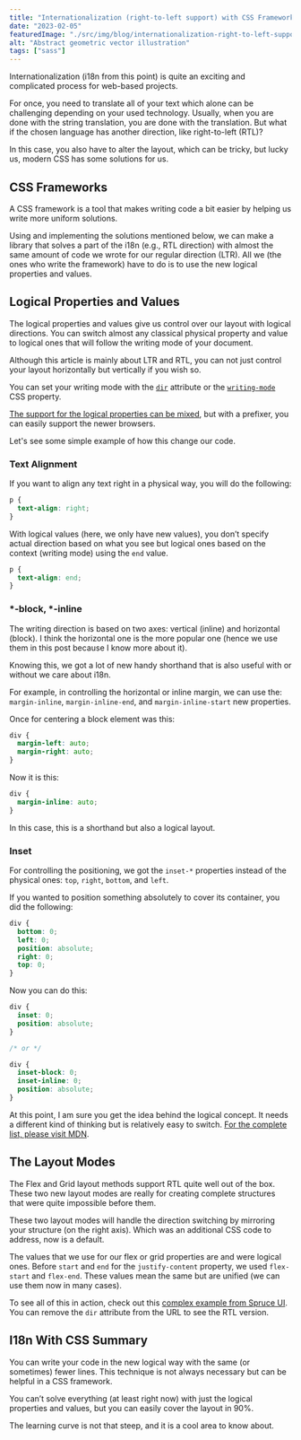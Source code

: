 ```yaml
---
title: "Internationalization (right-to-left support) with CSS Frameworks"
date: "2023-02-05"
featuredImage: "./src/img/blog/internationalization-right-to-left-support-with-css-frameworks.png"
alt: "Abstract geometric vector illustration"
tags: ["sass"]
---
```


<p class="lead">Internationalization (i18n from this point) is quite an exciting and complicated process for web-based projects.</p>

For once, you need to translate all of your text which alone can be challenging depending on your used technology. Usually, when you are done with the string translation, you are done with the translation. But what if the chosen language has another direction, like right-to-left (RTL)?

In this case, you also have to alter the layout, which can be tricky, but lucky us, modern CSS has some solutions for us.

## CSS Frameworks

A CSS framework is a tool that makes writing code a bit easier by helping us write more uniform solutions.

Using and implementing the solutions mentioned below, we can make a library that solves a part of the i18n (e.g., RTL direction) with almost the same amount of code we wrote for our regular direction (LTR). All we (the ones who write the framework) have to do is to use the new logical properties and values.

## Logical Properties and Values

The logical properties and values give us control over our layout with logical directions. You can switch almost any classical physical property and value to logical ones that will follow the writing mode of your document.

Although this article is mainly about LTR and RTL, you can not just control your layout horizontally but vertically if you wish so.

You can set your writing mode with the <a href="https://developer.mozilla.org/en-US/docs/Web/HTML/Global_attributes/dir" class="code-link"><code>dir</code></a> attribute or the <a href="https://developer.mozilla.org/en-US/docs/Web/CSS/writing-mode" class="code-link"><code>writing-mode</code></a> CSS property.

[The support for the logical properties can be mixed](https://caniuse.com/?search=logical%20properties), but with a prefixer, you can easily support the newer browsers.

Let's see some simple example of how this change our code.

### Text Alignment

If you want to align any text right in a physical way, you will do the following:

```css
p {
  text-align: right;
}
```

With logical values (here, we only have new values), you don’t specify actual direction based on what you see but logical ones based on the context (writing mode) using the `end` value.

```css
p {
  text-align: end;
}
```

### *-block, *-inline

The writing direction is based on two axes: vertical (inline) and horizontal (block). I think the horizontal one is the more popular one (hence we use them in this post because I know more about it).

Knowing this, we got a lot of new handy shorthand that is also useful with or without we care about i18n.

For example, in controlling the horizontal or inline margin, we can use the: `margin-inline`, `margin-inline-end`, and `margin-inline-start` new properties.

Once for centering a block element was this:

```css
div {
  margin-left: auto;
  margin-right: auto;
}
```

Now it is this:

```css
div {
  margin-inline: auto;
}
```

In this case, this is a shorthand but also a logical layout.

### Inset

For controlling the positioning, we got the `inset-*` properties instead of the physical ones: `top`, `right`, `bottom`, and `left`.

If you wanted to position something absolutely to cover its container, you did the following:

```css
div {
  bottom: 0;
  left: 0;
  position: absolute;
  right: 0;
  top: 0;
}
```

Now you can do this:

```css
div {
  inset: 0;
  position: absolute;
}

/* or */

div {
  inset-block: 0;
  inset-inline: 0;
  position: absolute;
}
```

At this point, I am sure you get the idea behind the logical concept. It needs a different kind of thinking but is relatively easy to switch. [For the complete list, please visit MDN](https://developer.mozilla.org/en-US/docs/Web/CSS/CSS_Logical_Properties).

## The Layout Modes

The Flex and Grid layout methods support RTL quite well out of the box. These two new layout modes are really for creating complete structures that were quite impossible before them.

These two layout modes will handle the direction switching by mirroring your structure (on the right axis). Which was an additional CSS code to address, now is a default.

The values that we use for our flex or grid properties are and were logical ones. Before `start` and `end` for the `justify-content` property, we used `flex-start` and `flex-end`. These values mean the same but are unified (we can use them now in many cases).

<Notification type="info">To see all of this in action, check out this <a href="https://ui.sprucecss.com/html/page/post-preview.html?dir=rtl">complex example from Spruce UI</a>. You can remove the <code>dir</code> attribute from the URL to see the RTL version.</Notification>

## I18n With CSS Summary

You can write your code in the new logical way with the same (or sometimes) fewer lines. This technique is not always necessary but can be helpful in a CSS framework.

You can’t solve everything (at least right now) with just the logical properties and values, but you can easily cover the layout in 90%.

The learning curve is not that steep, and it is a cool area to know about.
